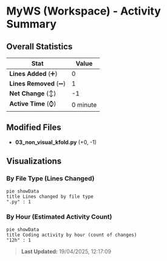 # MyWS (Workspace) - Activity Summary 

## Overall Statistics

| Stat                   | Value                                                             |
| ---------------------- | ----------------------------------------------------------------- |
| **Lines Added** (➕)   | 0                                          |
| **Lines Removed** (➖) | 1                                        |
| **Net Change** (↕)    | -1                |
| **Active Time** (⌚)   | 0 minute |


## Modified Files
- **03_non_visual_kfold.py** (+0, -1)

## Visualizations

### By File Type (Lines Changed)

```mermaid
pie showData
title Lines changed by file type
".py" : 1
```

### By Hour (Estimated Activity Count)

```mermaid
pie showData
title Coding activity by hour (count of changes)
"12h" : 1
```


> **Last Updated:** 19/04/2025, 12:17:09